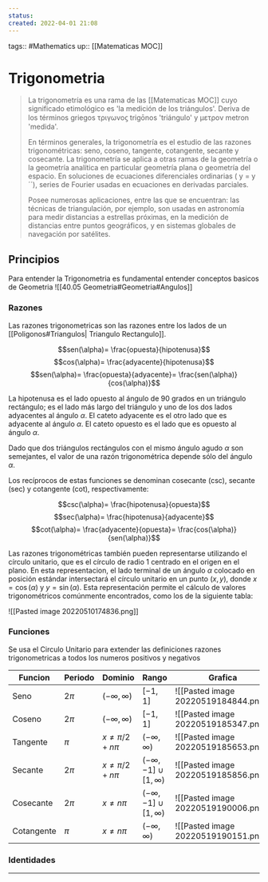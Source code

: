 ```yaml
---
status:
created: 2022-04-01 21:08
---
```

tags:: #Mathematics 
up:: [[Matematicas MOC]]
# Trigonometria

> La trigonometría es una rama de las [[Matematicas MOC]] cuyo significado etimológico es 'la medición de los triángulos'. Deriva de los términos griegos τριγωνοϛ trigōnos 'triángulo' y μετρον metron 'medida'.
>
> En términos generales, la trigonometría es el estudio de las razones trigonométricas: seno, coseno, tangente, cotangente, secante y cosecante. La trigonometría se aplica a otras ramas de la geometría o la geometría analítica en particular geometría plana o geometría del espacio. En soluciones de ecuaciones diferenciales ordinarias ( y = y´´), series de Fourier usadas en ecuaciones en derivadas parciales.
>
> Posee numerosas aplicaciones, entre las que se encuentran: las técnicas de triangulación, por ejemplo, son usadas en astronomía para medir distancias a estrellas próximas, en la medición de distancias entre puntos geográficos, y en sistemas globales de navegación por satélites.

## Principios
Para entender la Trigonometria es fundamental entender conceptos basicos de Geometria ![[40.05 Geometria#Geometria#Angulos]]

### Razones
Las razones trigonometricas son las razones entre los lados de un [[Poligonos#Triangulos| Triangulo Rectangulo]].

$$sen(\alpha)= \frac{opuesta}{hipotenusa}$$
$$cos(\alpha)= \frac{adyacente}{hipotenusa}$$
$$sen(\alpha)= \frac{opuesta}{adyacente}= \frac{sen(\alpha)}{cos(\alpha)}$$

La hipotenusa es el lado opuesto al ángulo de 90 grados en un triángulo rectángulo; es el lado más largo del triángulo y uno de los dos lados adyacentes al ángulo $\alpha$. El cateto adyacente es el otro lado que es adyacente al ángulo $\alpha$. El cateto opuesto es el lado que es opuesto al ángulo $\alpha$.

Dado que dos triángulos rectángulos con el mismo ángulo agudo $\alpha$ son semejantes, el valor de una razón trigonométrica depende sólo del ángulo $\alpha$.

Los recíprocos de estas funciones se denominan cosecante (csc), secante (sec) y cotangente (cot), respectivamente:

$$csc(\alpha)= \frac{hipotenusa}{opuesta}$$
$$sec(\alpha)= \frac{hipotenusa}{adyacente}$$
$$cot(\alpha)= \frac{adyacente}{opuesta}= \frac{cos(\alpha)}{sen(\alpha)}$$

Las razones trigonométricas también pueden representarse utilizando el círculo unitario, que es el círculo de radio 1 centrado en el origen en el plano. En esta representacion, el lado terminal de un ángulo $\alpha$ colocado en posición estándar intersectará el círculo unitario en un punto $(x,y)$, donde $x=\cos(\alpha)$ y $y=\sin(\alpha)$. Esta representación permite el cálculo de valores trigonométricos comúnmente encontrados, como los de la siguiente tabla:

![[Pasted image 20220510174836.png]]

### Funciones
Se usa el Circulo Unitario para extender las definiciones razones trigonometricas a todos los numeros positivos y negativos

| Funcion    | Periodo | Dominio               | Rango                             | Grafica                              |
| ---------- | ------- | --------------------- | --------------------------------- | ------------------------------------ |
| Seno       | $2\pi$  | $(- \infty, \infty)$  | $[-1, 1]$                         | ![[Pasted image 20220519184844.png]] |
| Coseno     | $2\pi$  | $(- \infty, \infty)$  | $[-1, 1]$                         | ![[Pasted image 20220519185347.png]] |
| Tangente   | $\pi$   | $x \neq \pi/2 + n\pi$ | $(- \infty, \infty)$              | ![[Pasted image 20220519185653.png]] |
| Secante    | $2\pi$  | $x \neq \pi/2 + n\pi$ | $(- \infty, -1] \cup [1, \infty)$ | ![[Pasted image 20220519185856.png]] |
| Cosecante  | $2\pi$  | $x \neq n\pi$         | $(- \infty, -1] \cup [1, \infty)$ | ![[Pasted image 20220519190006.png]] |
| Cotangente | $\pi$   | $x \neq n\pi$         | $(- \infty, \infty)$              | ![[Pasted image 20220519190151.png]] | 
### Identidades


___
